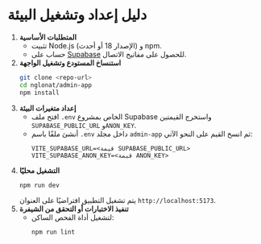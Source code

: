 # دليل إعداد وتشغيل البيئة

1. **المتطلبات الأساسية**
   - تثبيت Node.js (الإصدار 18 أو أحدث) و npm.
   - حساب على [Supabase](https://supabase.com) للحصول على مفاتيح الاتصال.
2. **استنساخ المستودع وتشغيل الواجهة**
   ```bash
   git clone <repo-url>
   cd nglonat/admin-app
   npm install
   ```
3. **إعداد متغيرات البيئة**
   - افتح ملف `.env` الخاص بمشروع Supabase واستخرج القيمتين `SUPABASE_PUBLIC_URL` و`ANON_KEY`.
   - أنشئ ملفًا باسم `.env` داخل مجلد `admin-app` ثم انسخ القيم على النحو الآتي:
     ```
     VITE_SUPABASE_URL=<قيمة SUPABASE_PUBLIC_URL>
     VITE_SUPABASE_ANON_KEY=<قيمة ANON_KEY>
     ```
4. **التشغيل محليًا**
   ```bash
   npm run dev
   ```
   يتم تشغيل التطبيق افتراضيًا على العنوان `http://localhost:5173`.
5. **تنفيذ الاختبارات أو التحقق من الشيفرة**
   - لتشغيل أداة الفحص الساكن:
     ```bash
     npm run lint
     ```
